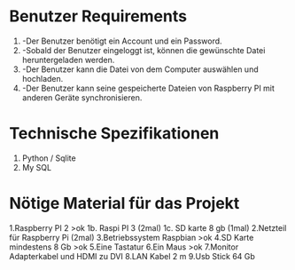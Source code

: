# Benutzer Requirements 

 1. -Der Benutzer benötigt ein Account und ein Password.
 2. -Sobald der Benutzer eingeloggt ist, können die gewünschte Datei heruntergeladen werden.
 3. -Der Benutzer kann die Datei von dem Computer auswählen und hochladen.
 4. -Der Benutzer kann seine gespeicherte Dateien von Raspberry PI mit anderen Geräte synchronisieren.

# Technische Spezifikationen
1. Python / Sqlite
2. My SQL 


# Nötige Material für das Projekt

1.Raspberry PI 2 >ok
1b. Raspi PI 3 (2mal)
1c. SD karte 8 gb (1mal)
2.Netzteil für  Raspberry Pi (2mal)
3.Betriebssystem Raspbian >ok
4.SD Karte mindestens 8 Gb >ok
5.Eine Tastatur
6.Ein Maus >ok
7.Monitor Adapterkabel und HDMI zu DVI
8.LAN Kabel 2 m
9.Usb Stick 64 Gb 


